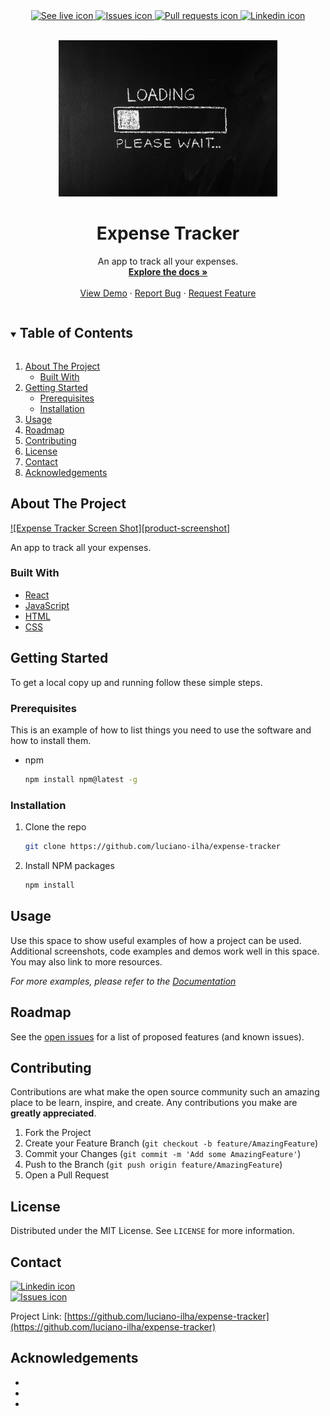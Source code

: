 <div align="center">
 <a href="https://github.com/luciano-ilha/expense-tracker">
  <img src="https://img.shields.io/badge/See-live-brightgreen?style=for-the-badge" alt="See live icon">
 </a>
 <a href="https://github.com/luciano-ilha/expense-tracker/issues">
  <img src="https://img.shields.io/badge/GitHub-Issues-important?style=for-the-badge&logo=GitHub" alt="Issues icon">
 </a>
 <a href="https://github.com/luciano-ilha/expense-tracker/pulls">
  <img src="https://img.shields.io/badge/GitHub-Pull%20Requests-informational?style=for-the-badge&logo=GitHub" alt="Pull requests icon">
 </a>
 <a href="https://www.linkedin.com/in/luciano-carbonell/?locale=en_US">
  <img src="https://img.shields.io/badge/-LinkedIn-black.svg?style=for-the-badge&logo=linkedin&colorB=0B65C2" alt="Linkedin icon">
 </a>
</div>

<!-- PROJECT LOGO -->
<br />
<p align="center">
  <a href="">
    <img src="./src/images/LDGscshot.jpeg" alt="Screenshot" height="250" width="350">
  </a>

  <h1 align="center">Expense Tracker</h1>

  <p align="center">
    An app to track all your expenses.
    <br />
    <a href="https://github.com/luciano-ilha/expense-tracker"><strong>Explore the docs »</strong></a>
    <br />
    <br />
    <a href="https://github.com/luciano-ilha/expense-tracker">View Demo</a>
    ·
    <a href="https://github.com/luciano-ilha/expense-tracker/issues">Report Bug</a>
    ·
    <a href="https://github.com/luciano-ilha/expense-tracker/issues">Request Feature</a>
  </p>
</p>



<!-- TABLE OF CONTENTS -->
<details open="open">
  <summary><h2 style="display: inline-block">Table of Contents</h2></summary>
  <ol>
    <li>
      <a href="#about-the-project">About The Project</a>
      <ul>
        <li><a href="#built-with">Built With</a></li>
      </ul>
    </li>
    <li>
      <a href="#getting-started">Getting Started</a>
      <ul>
        <li><a href="#prerequisites">Prerequisites</a></li>
        <li><a href="#installation">Installation</a></li>
      </ul>
    </li>
    <li><a href="#usage">Usage</a></li>
    <li><a href="#roadmap">Roadmap</a></li>
    <li><a href="#contributing">Contributing</a></li>
    <li><a href="#license">License</a></li>
    <li><a href="#contact">Contact</a></li>
    <li><a href="#acknowledgements">Acknowledgements</a></li>
  </ol>
</details>



<!-- ABOUT THE PROJECT -->
## About The Project

[![Expense Tracker Screen Shot][product-screenshot]]()

An app to track all your expenses.<br>


### Built With

* [React](https://reactjs.org/)
* [JavaScript](https://www.javascript.com/)
* [HTML](https://developer.mozilla.org/en-US/docs/Web/HTML)
* [CSS](https://developer.mozilla.org/en-US/docs/Web/CSS)



<!-- GETTING STARTED -->
## Getting Started

To get a local copy up and running follow these simple steps.

### Prerequisites

This is an example of how to list things you need to use the software and how to install them.
* npm
  ```sh
  npm install npm@latest -g
  ```

### Installation

1. Clone the repo
   ```sh
   git clone https://github.com/luciano-ilha/expense-tracker
   ```
2. Install NPM packages
   ```sh
   npm install
   ```



<!-- USAGE EXAMPLES -->
## Usage

Use this space to show useful examples of how a project can be used. Additional screenshots, code examples and demos work well in this space. You may also link to more resources.

_For more examples, please refer to the [Documentation]()_



<!-- ROADMAP -->
## Roadmap

See the [open issues](https://github.com/luciano-ilha/expense-tracker/issues) for a list of proposed features (and known issues).



<!-- CONTRIBUTING -->
## Contributing

Contributions are what make the open source community such an amazing place to be learn, inspire, and create. Any contributions you make are **greatly appreciated**.

1. Fork the Project
2. Create your Feature Branch (`git checkout -b feature/AmazingFeature`)
3. Commit your Changes (`git commit -m 'Add some AmazingFeature'`)
4. Push to the Branch (`git push origin feature/AmazingFeature`)
5. Open a Pull Request



<!-- LICENSE -->
## License

Distributed under the MIT License. See `LICENSE` for more information.



<!-- CONTACT -->
## Contact

<a href="https://www.linkedin.com/in/luciano-carbonell/?locale=en_US">
 <img src="https://img.shields.io/badge/-LinkedIn-black.svg?style=for-the-badge&logo=linkedin&colorB=0B65C2" alt="Linkedin icon">
</a>
<br>
<a href="mailto:ilha.dev.br@gmail.com">
 <img src="https://img.shields.io/badge/Send-Email-ffe019?style=for-the-badge&logo=Gmail" alt="Issues icon">
</a>

Project Link: [https://github.com/luciano-ilha/expense-tracker](https://github.com/luciano-ilha/expense-tracker)



<!-- ACKNOWLEDGEMENTS -->
## Acknowledgements

* []()
* []()
* []()
